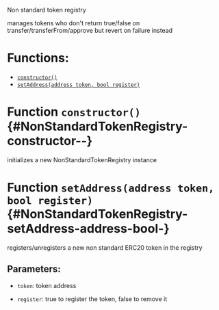 Non standard token registry

manages tokens who don't return true/false on transfer/transferFrom/approve but revert on failure instead 

# Functions:
- [`constructor()`](#NonStandardTokenRegistry-constructor--)
- [`setAddress(address token, bool register)`](#NonStandardTokenRegistry-setAddress-address-bool-)


# Function `constructor()` {#NonStandardTokenRegistry-constructor--}
initializes a new NonStandardTokenRegistry instance
# Function `setAddress(address token, bool register)` {#NonStandardTokenRegistry-setAddress-address-bool-}
registers/unregisters a new non standard ERC20 token in the registry


## Parameters:
- `token`:    token address

- `register`: true to register the token, false to remove it

